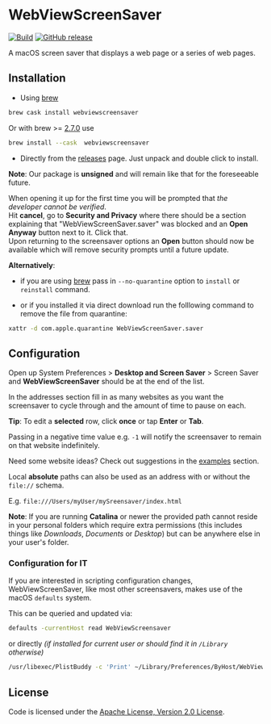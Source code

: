 # WebViewScreenSaver
[![Build](https://img.shields.io/github/workflow/status/liquidx/webviewscreensaver/CI)](https://github.com/liquidx/webviewscreensaver/actions)
[![GitHub release](https://img.shields.io/github/v/release/liquidx/webviewscreensaver)](https://github.com/liquidx/webviewscreensaver/releases)

A macOS screen saver that displays a web page or a series of web pages.

## Installation

* Using [brew](https://brew.sh/)

``` bash
brew cask install webviewscreensaver
```
Or with brew >= [2.7.0](https://news.ycombinator.com/item?id=25528475) use
``` bash
brew install --cask  webviewscreensaver
```

* Directly from the [releases](https://github.com/liquidx/webviewscreensaver/releases) page. Just unpack and double click to install.

**Note**: Our package is **unsigned** and will remain like that for the foreseeable future.

When opening it up for the first time you will be prompted that *the developer cannot be verified*. <br />
Hit **cancel**, go to **Security and Privacy** where there should be a section explaining that "WebViewScreenSaver.saver" was blocked and an **Open Anyway** button next to it. Click that. <br />
Upon returning to the screensaver options an **Open** button should now be available which will remove security prompts until a future update.

**Alternatively**:
* if you are using [brew](https://brew.sh/) pass in `--no-quarantine` option to `install` or `reinstall` command.

* or if you installed it via direct download run the folllowing command to remove the file from quarantine:
``` bash
xattr -d com.apple.quarantine WebViewScreenSaver.saver
```

## Configuration

Open up System Preferences > **Desktop and Screen Saver** > Screen Saver and **WebViewScreenSaver** should be at the end of the list.

In the addresses section fill in as many websites as you want the screensaver to cycle through and the amount of time to pause on each.

**Tip**: To edit a **selected** row, click **once** or tap **Enter** or **Tab**.

Passing in a negative time value e.g. `-1` will notify the screensaver to remain on that website indefinitely.

Need some website ideas? Check out suggestions in the [examples](examples.md) section.

Local **absolute** paths can also be used as an address with or without the `file://` schema.

E.g. `file:///Users/myUser/mySreensaver/index.html`

**Note**: If you are running **Catalina** or newer the provided path cannot reside in your personal folders which require extra permissions (this includes things like *Downloads*, *Documents* or *Desktop*) but can be anywhere else in your user's folder.

### Configuration for IT
If you are interested in scripting configuration changes, WebViewScreenSaver, like most other screensavers, makes use of the macOS `defaults` system.

This can be queried and updated via:
``` bash
defaults -currentHost read WebViewScreensaver
```
or directly *(if installed for current user or should find it in `/Library` otherwise)*
``` bash
/usr/libexec/PlistBuddy -c 'Print' ~/Library/Preferences/ByHost/WebViewScreenSaver.*
```

## License
Code is licensed under the [Apache License, Version 2.0 License](LICENSE.md).
